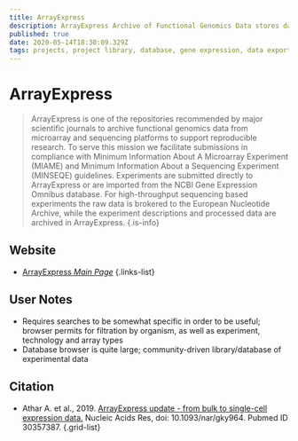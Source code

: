 ```yaml
---
title: ArrayExpress
description: ArrayExpress Archive of Functional Genomics Data stores data from high-throughput functional genomics experiments, and provides these data for reuse to the research community.
published: true
date: 2020-05-14T18:30:09.329Z
tags: projects, project library, database, gene expression, data export
---
```


# ArrayExpress

> ArrayExpress is one of the repositories recommended by major scientific journals to archive functional genomics data from microarray and sequencing platforms to support reproducible research. To serve this mission we facilitate submissions in compliance with Minimum Information About A Microarray Experiment (MIAME) and Minimum Information About a Sequencing Experiment (MINSEQE) guidelines. Experiments are submitted directly to ArrayExpress or are imported from the NCBI Gene Expression Omnibus database. For high-throughput sequencing based experiments the raw data is brokered to the European Nucleotide Archive, while the experiment descriptions and processed data are archived in ArrayExpress.
{.is-info}

## Website

- [ArrayExpress *Main Page*](https://www.ebi.ac.uk/arrayexpress/)
{.links-list}

## User Notes
- Requires searches to be somewhat specific in order to be useful; browser permits for filtration by organism, as well as experiment, technology and array types
- Database browser is quite large; community-driven library/database of experimental data


## Citation

- Athar A. et al., 2019. [ArrayExpress update - from bulk to single-cell expression data.](https://academic.oup.com/nar/article/47/D1/D711/5144130) Nucleic Acids Res, doi: 10.1093/nar/gky964. Pubmed ID 30357387.
{.grid-list}